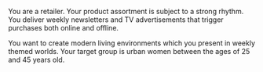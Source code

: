 You are a retailer. Your product assortment is subject to a strong rhythm. You deliver weekly newsletters and TV advertisements that trigger purchases both online and offline.

You want to create modern living environments which you present in weekly themed worlds. Your target group is urban women between the ages of 25 and 45 years old.
